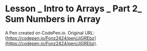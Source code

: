 # Lesson _ Intro to Arrays _ Part 2_ Sum Numbers in Array 

A Pen created on CodePen.io. Original URL: [https://codepen.io/Fonz2424/pen/JjGREbz](https://codepen.io/Fonz2424/pen/JjGREbz).



